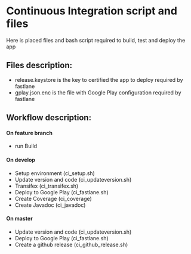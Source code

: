 # Continuous Integration script and files 

Here is placed files and bash script required to build, test and deploy the app

## Files description:

- release.keystore is the key to certified the app to deploy required by fastlane
- gplay.json.enc is the file with Google Play configuration required by fastlane

## Workflow description:

#### On feature branch

- run Build

#### On develop

- Setup environment (ci_setup.sh)
- Update version and code (ci_updateversion.sh)
- Transifex (ci_transifex.sh)
- Deploy to Google Play (ci_fastlane.sh)
- Create Coverage (ci_coverage)
- Create Javadoc (ci_javadoc)

#### On master

- Update version and code (ci_updateversion.sh)
- Deploy to Google Play (ci_fastlane.sh)
- Create a github release (ci_github_release.sh)
